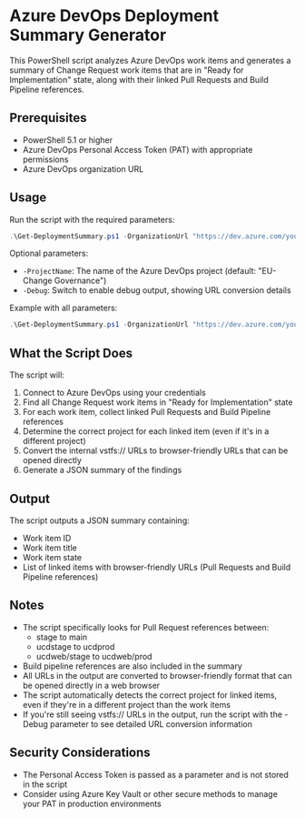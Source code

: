# Azure DevOps Deployment Summary Generator

This PowerShell script analyzes Azure DevOps work items and generates a summary of Change Request work items that are in "Ready for Implementation" state, along with their linked Pull Requests and Build Pipeline references.

## Prerequisites

- PowerShell 5.1 or higher
- Azure DevOps Personal Access Token (PAT) with appropriate permissions
- Azure DevOps organization URL

## Usage

Run the script with the required parameters:

```powershell
.\Get-DeploymentSummary.ps1 -OrganizationUrl "https://dev.azure.com/your-organization" -PersonalAccessToken "your-personal-access-token"
```

Optional parameters:
- `-ProjectName`: The name of the Azure DevOps project (default: "EU-Change Governance")
- `-Debug`: Switch to enable debug output, showing URL conversion details

Example with all parameters:
```powershell
.\Get-DeploymentSummary.ps1 -OrganizationUrl "https://dev.azure.com/your-organization" -PersonalAccessToken "your-personal-access-token" -ProjectName "EU-Change Governance" -Debug
```

## What the Script Does

The script will:
1. Connect to Azure DevOps using your credentials
2. Find all Change Request work items in "Ready for Implementation" state
3. For each work item, collect linked Pull Requests and Build Pipeline references
4. Determine the correct project for each linked item (even if it's in a different project)
5. Convert the internal vstfs:// URLs to browser-friendly URLs that can be opened directly
6. Generate a JSON summary of the findings

## Output

The script outputs a JSON summary containing:
- Work item ID
- Work item title
- Work item state
- List of linked items with browser-friendly URLs (Pull Requests and Build Pipeline references)

## Notes

- The script specifically looks for Pull Request references between:
  - stage to main
  - ucdstage to ucdprod
  - ucdweb/stage to ucdweb/prod
- Build pipeline references are also included in the summary
- All URLs in the output are converted to browser-friendly format that can be opened directly in a web browser
- The script automatically detects the correct project for linked items, even if they're in a different project than the work items
- If you're still seeing vstfs:// URLs in the output, run the script with the -Debug parameter to see detailed URL conversion information

## Security Considerations

- The Personal Access Token is passed as a parameter and is not stored in the script
- Consider using Azure Key Vault or other secure methods to manage your PAT in production environments 